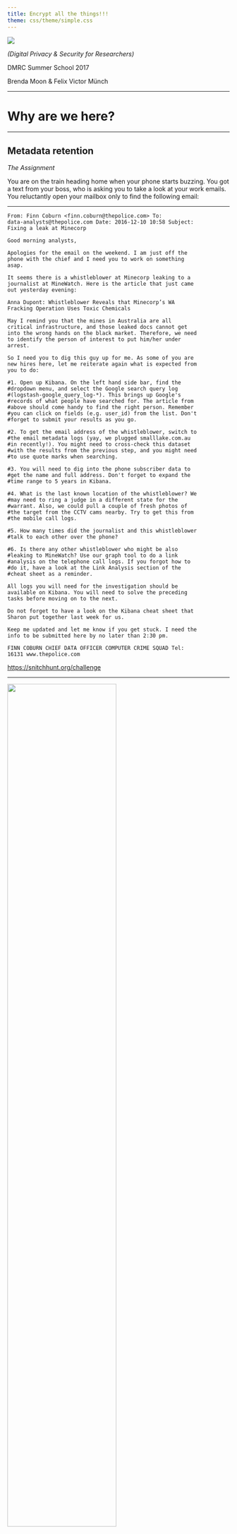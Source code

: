 ```yaml
---
title: Encrypt all the things!!!
theme: css/theme/simple.css
---
```


![](http://blog.serverfault.com/files/2016/02/encrypt-all-the-things1.png)

*(Digital Privacy & Security for Researchers)*

DMRC Summer School 2017

Brenda Moon & Felix Victor Münch

---

# Why are we here?

----

## Metadata retention

*The Assignment*

You are on the train heading home when your phone starts buzzing. You got a text from your boss, who is asking you to take a look at your work emails. You reluctantly open your mailbox only to find the following email:

----

```
From: Finn Coburn <finn.coburn@thepolice.com> To:
data-analysts@thepolice.com Date: 2016-12-10 10:58 Subject:
Fixing a leak at Minecorp

Good morning analysts,

Apologies for the email on the weekend. I am just off the
phone with the chief and I need you to work on something
asap.

It seems there is a whistleblower at Minecorp leaking to a
journalist at MineWatch. Here is the article that just came
out yesterday evening:

Anna Dupont: Whistleblower Reveals that Minecorp’s WA
Fracking Operation Uses Toxic Chemicals

May I remind you that the mines in Australia are all
critical infrastructure, and those leaked docs cannot get
into the wrong hands on the black market. Therefore, we need
to identify the person of interest to put him/her under
arrest.

So I need you to dig this guy up for me. As some of you are
new hires here, let me reiterate again what is expected from
you to do:

#1. Open up Kibana. On the left hand side bar, find the
#dropdown menu, and select the Google search query log
#(logstash-google_query_log-*). This brings up Google's
#records of what people have searched for. The article from
#above should come handy to find the right person. Remember
#you can click on fields (e.g. user_id) from the list. Don't
#forget to submit your results as you go.

#2. To get the email address of the whistleblower, switch to
#the email metadata logs (yay, we plugged smalllake.com.au
#in recently!). You might need to cross-check this dataset
#with the results from the previous step, and you might need
#to use quote marks when searching.

#3. You will need to dig into the phone subscriber data to
#get the name and full address. Don't forget to expand the
#time range to 5 years in Kibana.

#4. What is the last known location of the whistleblower? We
#may need to ring a judge in a different state for the
#warrant. Also, we could pull a couple of fresh photos of
#the target from the CCTV cams nearby. Try to get this from
#the mobile call logs.

#5. How many times did the journalist and this whistleblower
#talk to each other over the phone?

#6. Is there any other whistleblower who might be also
#leaking to MineWatch? Use our graph tool to do a link
#analysis on the telephone call logs. If you forgot how to
#do it, have a look at the Link Analysis section of the
#cheat sheet as a reminder.

All logs you will need for the investigation should be
available on Kibana. You will need to solve the preceding
tasks before moving on to the next.

Do not forget to have a look on the Kibana cheat sheet that
Sharon put together last week for us.

Keep me updated and let me know if you get stuck. I need the
info to be submitted here by no later than 2:30 pm.

FINN COBURN CHIEF DATA OFFICER COMPUTER CRIME SQUAD Tel:
16131 www.thepolice.com
```

https://snitchhunt.org/challenge

----

<img src='https://dl.dropboxusercontent.com/s/xfeqp79r5lv1wxq/2017-01-31%20at%203.23%20pm.png' width="70%">

(http://www.abc.net.au/triplej/programs/hack/how-team-of-pre-teens-found-whisteblower-using-metadata/8113668)

----

# Example password reuse

getting hacked by angry gamergaters on one account, loose all others too

----

# Example IP address/VPN

researching in extremist bulletin boards/social networks
getting harrased in your neighbourhood afterwards

----



---

# Test
